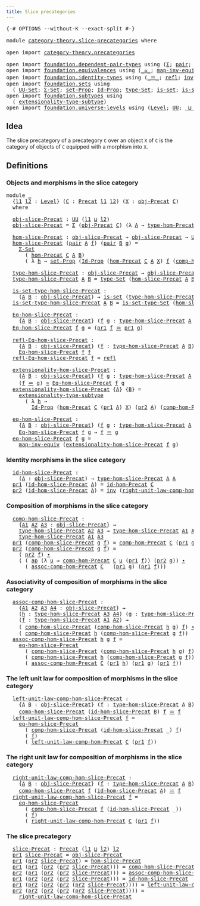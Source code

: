 ```yaml
---
title: Slice precategories
---
```


<pre class="Agda"><a id="45" class="Symbol">{-#</a> <a id="49" class="Keyword">OPTIONS</a> <a id="57" class="Pragma">--without-K</a> <a id="69" class="Pragma">--exact-split</a> <a id="83" class="Symbol">#-}</a>

<a id="88" class="Keyword">module</a> <a id="95" href="category-theory.slice-precategories.html" class="Module">category-theory.slice-precategories</a> <a id="131" class="Keyword">where</a>

<a id="138" class="Keyword">open</a> <a id="143" class="Keyword">import</a> <a id="150" href="category-theory.precategories.html" class="Module">category-theory.precategories</a>

<a id="181" class="Keyword">open</a> <a id="186" class="Keyword">import</a> <a id="193" href="foundation.dependent-pair-types.html" class="Module">foundation.dependent-pair-types</a> <a id="225" class="Keyword">using</a> <a id="231" class="Symbol">(</a><a id="232" href="foundation-core.dependent-pair-types.html#515" class="Record">Σ</a><a id="233" class="Symbol">;</a> <a id="235" href="foundation-core.dependent-pair-types.html#588" class="InductiveConstructor">pair</a><a id="239" class="Symbol">;</a> <a id="241" href="foundation-core.dependent-pair-types.html#605" class="Field">pr1</a><a id="244" class="Symbol">;</a> <a id="246" href="foundation-core.dependent-pair-types.html#617" class="Field">pr2</a><a id="249" class="Symbol">)</a>
<a id="251" class="Keyword">open</a> <a id="256" class="Keyword">import</a> <a id="263" href="foundation.equivalences.html" class="Module">foundation.equivalences</a> <a id="287" class="Keyword">using</a> <a id="293" class="Symbol">(</a><a id="294" href="foundation-core.equivalences.html#1621" class="Function Operator">_≃_</a><a id="297" class="Symbol">;</a> <a id="299" href="foundation-core.equivalences.html#5036" class="Function">map-inv-equiv</a><a id="312" class="Symbol">)</a>
<a id="314" class="Keyword">open</a> <a id="319" class="Keyword">import</a> <a id="326" href="foundation.identity-types.html" class="Module">foundation.identity-types</a> <a id="352" class="Keyword">using</a> <a id="358" class="Symbol">(</a><a id="359" href="foundation-core.identity-types.html#1865" class="Function Operator">_＝_</a><a id="362" class="Symbol">;</a> <a id="364" href="foundation-core.identity-types.html#1820" class="InductiveConstructor">refl</a><a id="368" class="Symbol">;</a> <a id="370" href="foundation-core.identity-types.html#2729" class="Function">inv</a><a id="373" class="Symbol">;</a> <a id="375" href="foundation-core.identity-types.html#2425" class="Function Operator">_∙_</a><a id="378" class="Symbol">;</a> <a id="380" href="foundation-core.identity-types.html#4003" class="Function">ap</a><a id="382" class="Symbol">)</a>
<a id="384" class="Keyword">open</a> <a id="389" class="Keyword">import</a> <a id="396" href="foundation.sets.html" class="Module">foundation.sets</a> <a id="412" class="Keyword">using</a>
  <a id="420" class="Symbol">(</a> <a id="422" href="foundation-core.sets.html#1190" class="Function">UU-Set</a><a id="428" class="Symbol">;</a> <a id="430" href="foundation.sets.html#1829" class="Function">Σ-Set</a><a id="435" class="Symbol">;</a> <a id="437" href="foundation-core.sets.html#3072" class="Function">set-Prop</a><a id="445" class="Symbol">;</a> <a id="447" href="foundation-core.sets.html#1420" class="Function">Id-Prop</a><a id="454" class="Symbol">;</a> <a id="456" href="foundation-core.sets.html#1304" class="Function">type-Set</a><a id="464" class="Symbol">;</a> <a id="466" href="foundation-core.sets.html#1113" class="Function">is-set</a><a id="472" class="Symbol">;</a> <a id="474" href="foundation-core.sets.html#1355" class="Function">is-set-type-Set</a><a id="489" class="Symbol">)</a>
<a id="491" class="Keyword">open</a> <a id="496" class="Keyword">import</a> <a id="503" href="foundation.subtypes.html" class="Module">foundation.subtypes</a> <a id="523" class="Keyword">using</a>
  <a id="531" class="Symbol">(</a> <a id="533" href="foundation-core.subtypes.html#3254" class="Function">extensionality-type-subtype</a><a id="560" class="Symbol">)</a>
<a id="562" class="Keyword">open</a> <a id="567" class="Keyword">import</a> <a id="574" href="foundation.universe-levels.html" class="Module">foundation.universe-levels</a> <a id="601" class="Keyword">using</a> <a id="607" class="Symbol">(</a><a id="608" href="Agda.Primitive.html#597" class="Postulate">Level</a><a id="613" class="Symbol">;</a> <a id="615" href="foundation-core.universe-levels.html#235" class="Primitive">UU</a><a id="617" class="Symbol">;</a> <a id="619" href="Agda.Primitive.html#810" class="Primitive Operator">_⊔_</a><a id="622" class="Symbol">)</a>
</pre>
## Idea

The slice precategory of a precategory `C` over an object `X` of `C` is the category of objects of `C` equipped with a morphism into `X`.

## Definitions

### Objects and morphisms in the slice category

<pre class="Agda"><a id="850" class="Keyword">module</a> <a id="857" href="category-theory.slice-precategories.html#857" class="Module">_</a>
  <a id="861" class="Symbol">{</a><a id="862" href="category-theory.slice-precategories.html#862" class="Bound">l1</a> <a id="865" href="category-theory.slice-precategories.html#865" class="Bound">l2</a> <a id="868" class="Symbol">:</a> <a id="870" href="Agda.Primitive.html#597" class="Postulate">Level</a><a id="875" class="Symbol">}</a> <a id="877" class="Symbol">(</a><a id="878" href="category-theory.slice-precategories.html#878" class="Bound">C</a> <a id="880" class="Symbol">:</a> <a id="882" href="category-theory.precategories.html#2237" class="Function">Precat</a> <a id="889" href="category-theory.slice-precategories.html#862" class="Bound">l1</a> <a id="892" href="category-theory.slice-precategories.html#865" class="Bound">l2</a><a id="894" class="Symbol">)</a> <a id="896" class="Symbol">(</a><a id="897" href="category-theory.slice-precategories.html#897" class="Bound">X</a> <a id="899" class="Symbol">:</a> <a id="901" href="category-theory.precategories.html#2550" class="Function">obj-Precat</a> <a id="912" href="category-theory.slice-precategories.html#878" class="Bound">C</a><a id="913" class="Symbol">)</a>
  <a id="917" class="Keyword">where</a>

  <a id="926" href="category-theory.slice-precategories.html#926" class="Function">obj-slice-Precat</a> <a id="943" class="Symbol">:</a> <a id="945" href="foundation-core.universe-levels.html#235" class="Primitive">UU</a> <a id="948" class="Symbol">(</a><a id="949" href="category-theory.slice-precategories.html#862" class="Bound">l1</a> <a id="952" href="Agda.Primitive.html#810" class="Primitive Operator">⊔</a> <a id="954" href="category-theory.slice-precategories.html#865" class="Bound">l2</a><a id="956" class="Symbol">)</a>
  <a id="960" href="category-theory.slice-precategories.html#926" class="Function">obj-slice-Precat</a> <a id="977" class="Symbol">=</a> <a id="979" href="foundation-core.dependent-pair-types.html#515" class="Record">Σ</a> <a id="981" class="Symbol">(</a><a id="982" href="category-theory.precategories.html#2550" class="Function">obj-Precat</a> <a id="993" href="category-theory.slice-precategories.html#878" class="Bound">C</a><a id="994" class="Symbol">)</a> <a id="996" class="Symbol">(λ</a> <a id="999" href="category-theory.slice-precategories.html#999" class="Bound">A</a> <a id="1001" class="Symbol">→</a> <a id="1003" href="category-theory.precategories.html#2669" class="Function">type-hom-Precat</a> <a id="1019" href="category-theory.slice-precategories.html#878" class="Bound">C</a> <a id="1021" href="category-theory.slice-precategories.html#999" class="Bound">A</a> <a id="1023" href="category-theory.slice-precategories.html#897" class="Bound">X</a><a id="1024" class="Symbol">)</a>

  <a id="1029" href="category-theory.slice-precategories.html#1029" class="Function">hom-slice-Precat</a> <a id="1046" class="Symbol">:</a> <a id="1048" href="category-theory.slice-precategories.html#926" class="Function">obj-slice-Precat</a> <a id="1065" class="Symbol">→</a> <a id="1067" href="category-theory.slice-precategories.html#926" class="Function">obj-slice-Precat</a> <a id="1084" class="Symbol">→</a> <a id="1086" href="foundation-core.sets.html#1190" class="Function">UU-Set</a> <a id="1093" href="category-theory.slice-precategories.html#865" class="Bound">l2</a>
  <a id="1098" href="category-theory.slice-precategories.html#1029" class="Function">hom-slice-Precat</a> <a id="1115" class="Symbol">(</a><a id="1116" href="foundation-core.dependent-pair-types.html#588" class="InductiveConstructor">pair</a> <a id="1121" href="category-theory.slice-precategories.html#1121" class="Bound">A</a> <a id="1123" href="category-theory.slice-precategories.html#1123" class="Bound">f</a><a id="1124" class="Symbol">)</a> <a id="1126" class="Symbol">(</a><a id="1127" href="foundation-core.dependent-pair-types.html#588" class="InductiveConstructor">pair</a> <a id="1132" href="category-theory.slice-precategories.html#1132" class="Bound">B</a> <a id="1134" href="category-theory.slice-precategories.html#1134" class="Bound">g</a><a id="1135" class="Symbol">)</a> <a id="1137" class="Symbol">=</a>
    <a id="1143" href="foundation.sets.html#1829" class="Function">Σ-Set</a>
      <a id="1155" class="Symbol">(</a> <a id="1157" href="category-theory.precategories.html#2595" class="Function">hom-Precat</a> <a id="1168" href="category-theory.slice-precategories.html#878" class="Bound">C</a> <a id="1170" href="category-theory.slice-precategories.html#1121" class="Bound">A</a> <a id="1172" href="category-theory.slice-precategories.html#1132" class="Bound">B</a><a id="1173" class="Symbol">)</a>
      <a id="1181" class="Symbol">(</a> <a id="1183" class="Symbol">λ</a> <a id="1185" href="category-theory.slice-precategories.html#1185" class="Bound">h</a> <a id="1187" class="Symbol">→</a> <a id="1189" href="foundation-core.sets.html#3072" class="Function">set-Prop</a> <a id="1198" class="Symbol">(</a><a id="1199" href="foundation-core.sets.html#1420" class="Function">Id-Prop</a> <a id="1207" class="Symbol">(</a><a id="1208" href="category-theory.precategories.html#2595" class="Function">hom-Precat</a> <a id="1219" href="category-theory.slice-precategories.html#878" class="Bound">C</a> <a id="1221" href="category-theory.slice-precategories.html#1121" class="Bound">A</a> <a id="1223" href="category-theory.slice-precategories.html#897" class="Bound">X</a><a id="1224" class="Symbol">)</a> <a id="1226" href="category-theory.slice-precategories.html#1123" class="Bound">f</a> <a id="1228" class="Symbol">(</a><a id="1229" href="category-theory.precategories.html#3051" class="Function">comp-hom-Precat</a> <a id="1245" href="category-theory.slice-precategories.html#878" class="Bound">C</a> <a id="1247" href="category-theory.slice-precategories.html#1134" class="Bound">g</a> <a id="1249" href="category-theory.slice-precategories.html#1185" class="Bound">h</a><a id="1250" class="Symbol">)))</a>

  <a id="1257" href="category-theory.slice-precategories.html#1257" class="Function">type-hom-slice-Precat</a> <a id="1279" class="Symbol">:</a> <a id="1281" href="category-theory.slice-precategories.html#926" class="Function">obj-slice-Precat</a> <a id="1298" class="Symbol">→</a> <a id="1300" href="category-theory.slice-precategories.html#926" class="Function">obj-slice-Precat</a> <a id="1317" class="Symbol">→</a> <a id="1319" href="foundation-core.universe-levels.html#235" class="Primitive">UU</a> <a id="1322" href="category-theory.slice-precategories.html#865" class="Bound">l2</a>
  <a id="1327" href="category-theory.slice-precategories.html#1257" class="Function">type-hom-slice-Precat</a> <a id="1349" href="category-theory.slice-precategories.html#1349" class="Bound">A</a> <a id="1351" href="category-theory.slice-precategories.html#1351" class="Bound">B</a> <a id="1353" class="Symbol">=</a> <a id="1355" href="foundation-core.sets.html#1304" class="Function">type-Set</a> <a id="1364" class="Symbol">(</a><a id="1365" href="category-theory.slice-precategories.html#1029" class="Function">hom-slice-Precat</a> <a id="1382" href="category-theory.slice-precategories.html#1349" class="Bound">A</a> <a id="1384" href="category-theory.slice-precategories.html#1351" class="Bound">B</a><a id="1385" class="Symbol">)</a>

  <a id="1390" href="category-theory.slice-precategories.html#1390" class="Function">is-set-type-hom-slice-Precat</a> <a id="1419" class="Symbol">:</a>
    <a id="1425" class="Symbol">(</a><a id="1426" href="category-theory.slice-precategories.html#1426" class="Bound">A</a> <a id="1428" href="category-theory.slice-precategories.html#1428" class="Bound">B</a> <a id="1430" class="Symbol">:</a> <a id="1432" href="category-theory.slice-precategories.html#926" class="Function">obj-slice-Precat</a><a id="1448" class="Symbol">)</a> <a id="1450" class="Symbol">→</a> <a id="1452" href="foundation-core.sets.html#1113" class="Function">is-set</a> <a id="1459" class="Symbol">(</a><a id="1460" href="category-theory.slice-precategories.html#1257" class="Function">type-hom-slice-Precat</a> <a id="1482" href="category-theory.slice-precategories.html#1426" class="Bound">A</a> <a id="1484" href="category-theory.slice-precategories.html#1428" class="Bound">B</a><a id="1485" class="Symbol">)</a>
  <a id="1489" href="category-theory.slice-precategories.html#1390" class="Function">is-set-type-hom-slice-Precat</a> <a id="1518" href="category-theory.slice-precategories.html#1518" class="Bound">A</a> <a id="1520" href="category-theory.slice-precategories.html#1520" class="Bound">B</a> <a id="1522" class="Symbol">=</a> <a id="1524" href="foundation-core.sets.html#1355" class="Function">is-set-type-Set</a> <a id="1540" class="Symbol">(</a><a id="1541" href="category-theory.slice-precategories.html#1029" class="Function">hom-slice-Precat</a> <a id="1558" href="category-theory.slice-precategories.html#1518" class="Bound">A</a> <a id="1560" href="category-theory.slice-precategories.html#1520" class="Bound">B</a><a id="1561" class="Symbol">)</a>

  <a id="1566" href="category-theory.slice-precategories.html#1566" class="Function">Eq-hom-slice-Precat</a> <a id="1586" class="Symbol">:</a>
    <a id="1592" class="Symbol">{</a><a id="1593" href="category-theory.slice-precategories.html#1593" class="Bound">A</a> <a id="1595" href="category-theory.slice-precategories.html#1595" class="Bound">B</a> <a id="1597" class="Symbol">:</a> <a id="1599" href="category-theory.slice-precategories.html#926" class="Function">obj-slice-Precat</a><a id="1615" class="Symbol">}</a> <a id="1617" class="Symbol">(</a><a id="1618" href="category-theory.slice-precategories.html#1618" class="Bound">f</a> <a id="1620" href="category-theory.slice-precategories.html#1620" class="Bound">g</a> <a id="1622" class="Symbol">:</a> <a id="1624" href="category-theory.slice-precategories.html#1257" class="Function">type-hom-slice-Precat</a> <a id="1646" href="category-theory.slice-precategories.html#1593" class="Bound">A</a> <a id="1648" href="category-theory.slice-precategories.html#1595" class="Bound">B</a><a id="1649" class="Symbol">)</a> <a id="1651" class="Symbol">→</a> <a id="1653" href="foundation-core.universe-levels.html#235" class="Primitive">UU</a> <a id="1656" href="category-theory.slice-precategories.html#865" class="Bound">l2</a>
  <a id="1661" href="category-theory.slice-precategories.html#1566" class="Function">Eq-hom-slice-Precat</a> <a id="1681" href="category-theory.slice-precategories.html#1681" class="Bound">f</a> <a id="1683" href="category-theory.slice-precategories.html#1683" class="Bound">g</a> <a id="1685" class="Symbol">=</a> <a id="1687" class="Symbol">(</a><a id="1688" href="foundation-core.dependent-pair-types.html#605" class="Field">pr1</a> <a id="1692" href="category-theory.slice-precategories.html#1681" class="Bound">f</a> <a id="1694" href="foundation-core.identity-types.html#1865" class="Function Operator">＝</a> <a id="1696" href="foundation-core.dependent-pair-types.html#605" class="Field">pr1</a> <a id="1700" href="category-theory.slice-precategories.html#1683" class="Bound">g</a><a id="1701" class="Symbol">)</a>

  <a id="1706" href="category-theory.slice-precategories.html#1706" class="Function">refl-Eq-hom-slice-Precat</a> <a id="1731" class="Symbol">:</a>
    <a id="1737" class="Symbol">{</a><a id="1738" href="category-theory.slice-precategories.html#1738" class="Bound">A</a> <a id="1740" href="category-theory.slice-precategories.html#1740" class="Bound">B</a> <a id="1742" class="Symbol">:</a> <a id="1744" href="category-theory.slice-precategories.html#926" class="Function">obj-slice-Precat</a><a id="1760" class="Symbol">}</a> <a id="1762" class="Symbol">(</a><a id="1763" href="category-theory.slice-precategories.html#1763" class="Bound">f</a> <a id="1765" class="Symbol">:</a> <a id="1767" href="category-theory.slice-precategories.html#1257" class="Function">type-hom-slice-Precat</a> <a id="1789" href="category-theory.slice-precategories.html#1738" class="Bound">A</a> <a id="1791" href="category-theory.slice-precategories.html#1740" class="Bound">B</a><a id="1792" class="Symbol">)</a> <a id="1794" class="Symbol">→</a>
    <a id="1800" href="category-theory.slice-precategories.html#1566" class="Function">Eq-hom-slice-Precat</a> <a id="1820" href="category-theory.slice-precategories.html#1763" class="Bound">f</a> <a id="1822" href="category-theory.slice-precategories.html#1763" class="Bound">f</a>
  <a id="1826" href="category-theory.slice-precategories.html#1706" class="Function">refl-Eq-hom-slice-Precat</a> <a id="1851" href="category-theory.slice-precategories.html#1851" class="Bound">f</a> <a id="1853" class="Symbol">=</a> <a id="1855" href="foundation-core.identity-types.html#1820" class="InductiveConstructor">refl</a>

  <a id="1863" href="category-theory.slice-precategories.html#1863" class="Function">extensionality-hom-slice-Precat</a> <a id="1895" class="Symbol">:</a>
    <a id="1901" class="Symbol">{</a><a id="1902" href="category-theory.slice-precategories.html#1902" class="Bound">A</a> <a id="1904" href="category-theory.slice-precategories.html#1904" class="Bound">B</a> <a id="1906" class="Symbol">:</a> <a id="1908" href="category-theory.slice-precategories.html#926" class="Function">obj-slice-Precat</a><a id="1924" class="Symbol">}</a> <a id="1926" class="Symbol">(</a><a id="1927" href="category-theory.slice-precategories.html#1927" class="Bound">f</a> <a id="1929" href="category-theory.slice-precategories.html#1929" class="Bound">g</a> <a id="1931" class="Symbol">:</a> <a id="1933" href="category-theory.slice-precategories.html#1257" class="Function">type-hom-slice-Precat</a> <a id="1955" href="category-theory.slice-precategories.html#1902" class="Bound">A</a> <a id="1957" href="category-theory.slice-precategories.html#1904" class="Bound">B</a><a id="1958" class="Symbol">)</a> <a id="1960" class="Symbol">→</a>
    <a id="1966" class="Symbol">(</a><a id="1967" href="category-theory.slice-precategories.html#1927" class="Bound">f</a> <a id="1969" href="foundation-core.identity-types.html#1865" class="Function Operator">＝</a> <a id="1971" href="category-theory.slice-precategories.html#1929" class="Bound">g</a><a id="1972" class="Symbol">)</a> <a id="1974" href="foundation-core.equivalences.html#1621" class="Function Operator">≃</a> <a id="1976" href="category-theory.slice-precategories.html#1566" class="Function">Eq-hom-slice-Precat</a> <a id="1996" href="category-theory.slice-precategories.html#1927" class="Bound">f</a> <a id="1998" href="category-theory.slice-precategories.html#1929" class="Bound">g</a>
  <a id="2002" href="category-theory.slice-precategories.html#1863" class="Function">extensionality-hom-slice-Precat</a> <a id="2034" class="Symbol">{</a><a id="2035" href="category-theory.slice-precategories.html#2035" class="Bound">A</a><a id="2036" class="Symbol">}</a> <a id="2038" class="Symbol">{</a><a id="2039" href="category-theory.slice-precategories.html#2039" class="Bound">B</a><a id="2040" class="Symbol">}</a> <a id="2042" class="Symbol">=</a>
    <a id="2048" href="foundation-core.subtypes.html#3254" class="Function">extensionality-type-subtype</a>
      <a id="2082" class="Symbol">(</a> <a id="2084" class="Symbol">λ</a> <a id="2086" href="category-theory.slice-precategories.html#2086" class="Bound">h</a> <a id="2088" class="Symbol">→</a>
        <a id="2098" href="foundation-core.sets.html#1420" class="Function">Id-Prop</a> <a id="2106" class="Symbol">(</a><a id="2107" href="category-theory.precategories.html#2595" class="Function">hom-Precat</a> <a id="2118" href="category-theory.slice-precategories.html#878" class="Bound">C</a> <a id="2120" class="Symbol">(</a><a id="2121" href="foundation-core.dependent-pair-types.html#605" class="Field">pr1</a> <a id="2125" href="category-theory.slice-precategories.html#2035" class="Bound">A</a><a id="2126" class="Symbol">)</a> <a id="2128" href="category-theory.slice-precategories.html#897" class="Bound">X</a><a id="2129" class="Symbol">)</a> <a id="2131" class="Symbol">(</a><a id="2132" href="foundation-core.dependent-pair-types.html#617" class="Field">pr2</a> <a id="2136" href="category-theory.slice-precategories.html#2035" class="Bound">A</a><a id="2137" class="Symbol">)</a> <a id="2139" class="Symbol">(</a><a id="2140" href="category-theory.precategories.html#3051" class="Function">comp-hom-Precat</a> <a id="2156" href="category-theory.slice-precategories.html#878" class="Bound">C</a> <a id="2158" class="Symbol">(</a><a id="2159" href="foundation-core.dependent-pair-types.html#617" class="Field">pr2</a> <a id="2163" href="category-theory.slice-precategories.html#2039" class="Bound">B</a><a id="2164" class="Symbol">)</a> <a id="2166" href="category-theory.slice-precategories.html#2086" class="Bound">h</a><a id="2167" class="Symbol">))</a>

  <a id="2173" href="category-theory.slice-precategories.html#2173" class="Function">eq-hom-slice-Precat</a> <a id="2193" class="Symbol">:</a>
    <a id="2199" class="Symbol">{</a><a id="2200" href="category-theory.slice-precategories.html#2200" class="Bound">A</a> <a id="2202" href="category-theory.slice-precategories.html#2202" class="Bound">B</a> <a id="2204" class="Symbol">:</a> <a id="2206" href="category-theory.slice-precategories.html#926" class="Function">obj-slice-Precat</a><a id="2222" class="Symbol">}</a> <a id="2224" class="Symbol">(</a><a id="2225" href="category-theory.slice-precategories.html#2225" class="Bound">f</a> <a id="2227" href="category-theory.slice-precategories.html#2227" class="Bound">g</a> <a id="2229" class="Symbol">:</a> <a id="2231" href="category-theory.slice-precategories.html#1257" class="Function">type-hom-slice-Precat</a> <a id="2253" href="category-theory.slice-precategories.html#2200" class="Bound">A</a> <a id="2255" href="category-theory.slice-precategories.html#2202" class="Bound">B</a><a id="2256" class="Symbol">)</a> <a id="2258" class="Symbol">→</a>
    <a id="2264" href="category-theory.slice-precategories.html#1566" class="Function">Eq-hom-slice-Precat</a> <a id="2284" href="category-theory.slice-precategories.html#2225" class="Bound">f</a> <a id="2286" href="category-theory.slice-precategories.html#2227" class="Bound">g</a> <a id="2288" class="Symbol">→</a> <a id="2290" href="category-theory.slice-precategories.html#2225" class="Bound">f</a> <a id="2292" href="foundation-core.identity-types.html#1865" class="Function Operator">＝</a> <a id="2294" href="category-theory.slice-precategories.html#2227" class="Bound">g</a>
  <a id="2298" href="category-theory.slice-precategories.html#2173" class="Function">eq-hom-slice-Precat</a> <a id="2318" href="category-theory.slice-precategories.html#2318" class="Bound">f</a> <a id="2320" href="category-theory.slice-precategories.html#2320" class="Bound">g</a> <a id="2322" class="Symbol">=</a>
    <a id="2328" href="foundation-core.equivalences.html#5036" class="Function">map-inv-equiv</a> <a id="2342" class="Symbol">(</a><a id="2343" href="category-theory.slice-precategories.html#1863" class="Function">extensionality-hom-slice-Precat</a> <a id="2375" href="category-theory.slice-precategories.html#2318" class="Bound">f</a> <a id="2377" href="category-theory.slice-precategories.html#2320" class="Bound">g</a><a id="2378" class="Symbol">)</a>
</pre>
### Identity morphisms in the slice category

<pre class="Agda">  <a id="2441" href="category-theory.slice-precategories.html#2441" class="Function">id-hom-slice-Precat</a> <a id="2461" class="Symbol">:</a>
    <a id="2467" class="Symbol">(</a><a id="2468" href="category-theory.slice-precategories.html#2468" class="Bound">A</a> <a id="2470" class="Symbol">:</a> <a id="2472" href="category-theory.slice-precategories.html#926" class="Function">obj-slice-Precat</a><a id="2488" class="Symbol">)</a> <a id="2490" class="Symbol">→</a> <a id="2492" href="category-theory.slice-precategories.html#1257" class="Function">type-hom-slice-Precat</a> <a id="2514" href="category-theory.slice-precategories.html#2468" class="Bound">A</a> <a id="2516" href="category-theory.slice-precategories.html#2468" class="Bound">A</a>
  <a id="2520" href="foundation-core.dependent-pair-types.html#605" class="Field">pr1</a> <a id="2524" class="Symbol">(</a><a id="2525" href="category-theory.slice-precategories.html#2441" class="Function">id-hom-slice-Precat</a> <a id="2545" href="category-theory.slice-precategories.html#2545" class="Bound">A</a><a id="2546" class="Symbol">)</a> <a id="2548" class="Symbol">=</a> <a id="2550" href="category-theory.precategories.html#3826" class="Function">id-hom-Precat</a> <a id="2564" href="category-theory.slice-precategories.html#878" class="Bound">C</a>
  <a id="2568" href="foundation-core.dependent-pair-types.html#617" class="Field">pr2</a> <a id="2572" class="Symbol">(</a><a id="2573" href="category-theory.slice-precategories.html#2441" class="Function">id-hom-slice-Precat</a> <a id="2593" href="category-theory.slice-precategories.html#2593" class="Bound">A</a><a id="2594" class="Symbol">)</a> <a id="2596" class="Symbol">=</a> <a id="2598" href="foundation-core.identity-types.html#2729" class="Function">inv</a> <a id="2602" class="Symbol">(</a><a id="2603" href="category-theory.precategories.html#4116" class="Function">right-unit-law-comp-hom-Precat</a> <a id="2634" href="category-theory.slice-precategories.html#878" class="Bound">C</a> <a id="2636" class="Symbol">(</a><a id="2637" href="foundation-core.dependent-pair-types.html#617" class="Field">pr2</a> <a id="2641" href="category-theory.slice-precategories.html#2593" class="Bound">A</a><a id="2642" class="Symbol">))</a>
</pre>
### Composition of morphisms in the slice category

<pre class="Agda">  <a id="2712" href="category-theory.slice-precategories.html#2712" class="Function">comp-hom-slice-Precat</a> <a id="2734" class="Symbol">:</a>
    <a id="2740" class="Symbol">{</a><a id="2741" href="category-theory.slice-precategories.html#2741" class="Bound">A1</a> <a id="2744" href="category-theory.slice-precategories.html#2744" class="Bound">A2</a> <a id="2747" href="category-theory.slice-precategories.html#2747" class="Bound">A3</a> <a id="2750" class="Symbol">:</a> <a id="2752" href="category-theory.slice-precategories.html#926" class="Function">obj-slice-Precat</a><a id="2768" class="Symbol">}</a> <a id="2770" class="Symbol">→</a>
    <a id="2776" href="category-theory.slice-precategories.html#1257" class="Function">type-hom-slice-Precat</a> <a id="2798" href="category-theory.slice-precategories.html#2744" class="Bound">A2</a> <a id="2801" href="category-theory.slice-precategories.html#2747" class="Bound">A3</a> <a id="2804" class="Symbol">→</a> <a id="2806" href="category-theory.slice-precategories.html#1257" class="Function">type-hom-slice-Precat</a> <a id="2828" href="category-theory.slice-precategories.html#2741" class="Bound">A1</a> <a id="2831" href="category-theory.slice-precategories.html#2744" class="Bound">A2</a> <a id="2834" class="Symbol">→</a>
    <a id="2840" href="category-theory.slice-precategories.html#1257" class="Function">type-hom-slice-Precat</a> <a id="2862" href="category-theory.slice-precategories.html#2741" class="Bound">A1</a> <a id="2865" href="category-theory.slice-precategories.html#2747" class="Bound">A3</a>
  <a id="2870" href="foundation-core.dependent-pair-types.html#605" class="Field">pr1</a> <a id="2874" class="Symbol">(</a><a id="2875" href="category-theory.slice-precategories.html#2712" class="Function">comp-hom-slice-Precat</a> <a id="2897" href="category-theory.slice-precategories.html#2897" class="Bound">g</a> <a id="2899" href="category-theory.slice-precategories.html#2899" class="Bound">f</a><a id="2900" class="Symbol">)</a> <a id="2902" class="Symbol">=</a> <a id="2904" href="category-theory.precategories.html#3051" class="Function">comp-hom-Precat</a> <a id="2920" href="category-theory.slice-precategories.html#878" class="Bound">C</a> <a id="2922" class="Symbol">(</a><a id="2923" href="foundation-core.dependent-pair-types.html#605" class="Field">pr1</a> <a id="2927" href="category-theory.slice-precategories.html#2897" class="Bound">g</a><a id="2928" class="Symbol">)</a> <a id="2930" class="Symbol">(</a><a id="2931" href="foundation-core.dependent-pair-types.html#605" class="Field">pr1</a> <a id="2935" href="category-theory.slice-precategories.html#2899" class="Bound">f</a><a id="2936" class="Symbol">)</a>
  <a id="2940" href="foundation-core.dependent-pair-types.html#617" class="Field">pr2</a> <a id="2944" class="Symbol">(</a><a id="2945" href="category-theory.slice-precategories.html#2712" class="Function">comp-hom-slice-Precat</a> <a id="2967" href="category-theory.slice-precategories.html#2967" class="Bound">g</a> <a id="2969" href="category-theory.slice-precategories.html#2969" class="Bound">f</a><a id="2970" class="Symbol">)</a> <a id="2972" class="Symbol">=</a>
    <a id="2978" class="Symbol">(</a> <a id="2980" href="foundation-core.dependent-pair-types.html#617" class="Field">pr2</a> <a id="2984" href="category-theory.slice-precategories.html#2969" class="Bound">f</a><a id="2985" class="Symbol">)</a> <a id="2987" href="foundation-core.identity-types.html#2425" class="Function Operator">∙</a>
    <a id="2993" class="Symbol">(</a> <a id="2995" class="Symbol">(</a> <a id="2997" href="foundation-core.identity-types.html#4003" class="Function">ap</a> <a id="3000" class="Symbol">(λ</a> <a id="3003" href="category-theory.slice-precategories.html#3003" class="Bound">u</a> <a id="3005" class="Symbol">→</a> <a id="3007" href="category-theory.precategories.html#3051" class="Function">comp-hom-Precat</a> <a id="3023" href="category-theory.slice-precategories.html#878" class="Bound">C</a> <a id="3025" href="category-theory.slice-precategories.html#3003" class="Bound">u</a> <a id="3027" class="Symbol">(</a><a id="3028" href="foundation-core.dependent-pair-types.html#605" class="Field">pr1</a> <a id="3032" href="category-theory.slice-precategories.html#2969" class="Bound">f</a><a id="3033" class="Symbol">))</a> <a id="3036" class="Symbol">(</a><a id="3037" href="foundation-core.dependent-pair-types.html#617" class="Field">pr2</a> <a id="3041" href="category-theory.slice-precategories.html#2967" class="Bound">g</a><a id="3042" class="Symbol">))</a> <a id="3045" href="foundation-core.identity-types.html#2425" class="Function Operator">∙</a>
      <a id="3053" class="Symbol">(</a> <a id="3055" href="category-theory.precategories.html#3376" class="Function">assoc-comp-hom-Precat</a> <a id="3077" href="category-theory.slice-precategories.html#878" class="Bound">C</a> <a id="3079" class="Symbol">_</a> <a id="3081" class="Symbol">(</a><a id="3082" href="foundation-core.dependent-pair-types.html#605" class="Field">pr1</a> <a id="3086" href="category-theory.slice-precategories.html#2967" class="Bound">g</a><a id="3087" class="Symbol">)</a> <a id="3089" class="Symbol">(</a><a id="3090" href="foundation-core.dependent-pair-types.html#605" class="Field">pr1</a> <a id="3094" href="category-theory.slice-precategories.html#2969" class="Bound">f</a><a id="3095" class="Symbol">)))</a>
</pre>
### Associativity of composition of morphisms in the slice category

<pre class="Agda">  <a id="3183" href="category-theory.slice-precategories.html#3183" class="Function">assoc-comp-hom-slice-Precat</a> <a id="3211" class="Symbol">:</a>
    <a id="3217" class="Symbol">{</a><a id="3218" href="category-theory.slice-precategories.html#3218" class="Bound">A1</a> <a id="3221" href="category-theory.slice-precategories.html#3221" class="Bound">A2</a> <a id="3224" href="category-theory.slice-precategories.html#3224" class="Bound">A3</a> <a id="3227" href="category-theory.slice-precategories.html#3227" class="Bound">A4</a> <a id="3230" class="Symbol">:</a> <a id="3232" href="category-theory.slice-precategories.html#926" class="Function">obj-slice-Precat</a><a id="3248" class="Symbol">}</a> <a id="3250" class="Symbol">→</a>
    <a id="3256" class="Symbol">(</a><a id="3257" href="category-theory.slice-precategories.html#3257" class="Bound">h</a> <a id="3259" class="Symbol">:</a> <a id="3261" href="category-theory.slice-precategories.html#1257" class="Function">type-hom-slice-Precat</a> <a id="3283" href="category-theory.slice-precategories.html#3224" class="Bound">A3</a> <a id="3286" href="category-theory.slice-precategories.html#3227" class="Bound">A4</a><a id="3288" class="Symbol">)</a> <a id="3290" class="Symbol">(</a><a id="3291" href="category-theory.slice-precategories.html#3291" class="Bound">g</a> <a id="3293" class="Symbol">:</a> <a id="3295" href="category-theory.slice-precategories.html#1257" class="Function">type-hom-slice-Precat</a> <a id="3317" href="category-theory.slice-precategories.html#3221" class="Bound">A2</a> <a id="3320" href="category-theory.slice-precategories.html#3224" class="Bound">A3</a><a id="3322" class="Symbol">)</a>
    <a id="3328" class="Symbol">(</a><a id="3329" href="category-theory.slice-precategories.html#3329" class="Bound">f</a> <a id="3331" class="Symbol">:</a> <a id="3333" href="category-theory.slice-precategories.html#1257" class="Function">type-hom-slice-Precat</a> <a id="3355" href="category-theory.slice-precategories.html#3218" class="Bound">A1</a> <a id="3358" href="category-theory.slice-precategories.html#3221" class="Bound">A2</a><a id="3360" class="Symbol">)</a> <a id="3362" class="Symbol">→</a>
    <a id="3368" class="Symbol">(</a> <a id="3370" href="category-theory.slice-precategories.html#2712" class="Function">comp-hom-slice-Precat</a> <a id="3392" class="Symbol">(</a><a id="3393" href="category-theory.slice-precategories.html#2712" class="Function">comp-hom-slice-Precat</a> <a id="3415" href="category-theory.slice-precategories.html#3257" class="Bound">h</a> <a id="3417" href="category-theory.slice-precategories.html#3291" class="Bound">g</a><a id="3418" class="Symbol">)</a> <a id="3420" href="category-theory.slice-precategories.html#3329" class="Bound">f</a><a id="3421" class="Symbol">)</a> <a id="3423" href="foundation-core.identity-types.html#1865" class="Function Operator">＝</a>
    <a id="3429" class="Symbol">(</a> <a id="3431" href="category-theory.slice-precategories.html#2712" class="Function">comp-hom-slice-Precat</a> <a id="3453" href="category-theory.slice-precategories.html#3257" class="Bound">h</a> <a id="3455" class="Symbol">(</a><a id="3456" href="category-theory.slice-precategories.html#2712" class="Function">comp-hom-slice-Precat</a> <a id="3478" href="category-theory.slice-precategories.html#3291" class="Bound">g</a> <a id="3480" href="category-theory.slice-precategories.html#3329" class="Bound">f</a><a id="3481" class="Symbol">))</a>
  <a id="3486" href="category-theory.slice-precategories.html#3183" class="Function">assoc-comp-hom-slice-Precat</a> <a id="3514" href="category-theory.slice-precategories.html#3514" class="Bound">h</a> <a id="3516" href="category-theory.slice-precategories.html#3516" class="Bound">g</a> <a id="3518" href="category-theory.slice-precategories.html#3518" class="Bound">f</a> <a id="3520" class="Symbol">=</a>
    <a id="3526" href="category-theory.slice-precategories.html#2173" class="Function">eq-hom-slice-Precat</a>
      <a id="3552" class="Symbol">(</a> <a id="3554" href="category-theory.slice-precategories.html#2712" class="Function">comp-hom-slice-Precat</a> <a id="3576" class="Symbol">(</a><a id="3577" href="category-theory.slice-precategories.html#2712" class="Function">comp-hom-slice-Precat</a> <a id="3599" href="category-theory.slice-precategories.html#3514" class="Bound">h</a> <a id="3601" href="category-theory.slice-precategories.html#3516" class="Bound">g</a><a id="3602" class="Symbol">)</a> <a id="3604" href="category-theory.slice-precategories.html#3518" class="Bound">f</a><a id="3605" class="Symbol">)</a>
      <a id="3613" class="Symbol">(</a> <a id="3615" href="category-theory.slice-precategories.html#2712" class="Function">comp-hom-slice-Precat</a> <a id="3637" href="category-theory.slice-precategories.html#3514" class="Bound">h</a> <a id="3639" class="Symbol">(</a><a id="3640" href="category-theory.slice-precategories.html#2712" class="Function">comp-hom-slice-Precat</a> <a id="3662" href="category-theory.slice-precategories.html#3516" class="Bound">g</a> <a id="3664" href="category-theory.slice-precategories.html#3518" class="Bound">f</a><a id="3665" class="Symbol">))</a>
      <a id="3674" class="Symbol">(</a> <a id="3676" href="category-theory.precategories.html#3376" class="Function">assoc-comp-hom-Precat</a> <a id="3698" href="category-theory.slice-precategories.html#878" class="Bound">C</a> <a id="3700" class="Symbol">(</a><a id="3701" href="foundation-core.dependent-pair-types.html#605" class="Field">pr1</a> <a id="3705" href="category-theory.slice-precategories.html#3514" class="Bound">h</a><a id="3706" class="Symbol">)</a> <a id="3708" class="Symbol">(</a><a id="3709" href="foundation-core.dependent-pair-types.html#605" class="Field">pr1</a> <a id="3713" href="category-theory.slice-precategories.html#3516" class="Bound">g</a><a id="3714" class="Symbol">)</a> <a id="3716" class="Symbol">(</a><a id="3717" href="foundation-core.dependent-pair-types.html#605" class="Field">pr1</a> <a id="3721" href="category-theory.slice-precategories.html#3518" class="Bound">f</a><a id="3722" class="Symbol">))</a>
</pre>
### The left unit law for composition of morphisms in the slice category

<pre class="Agda">  <a id="3814" href="category-theory.slice-precategories.html#3814" class="Function">left-unit-law-comp-hom-slice-Precat</a> <a id="3850" class="Symbol">:</a>
    <a id="3856" class="Symbol">{</a><a id="3857" href="category-theory.slice-precategories.html#3857" class="Bound">A</a> <a id="3859" href="category-theory.slice-precategories.html#3859" class="Bound">B</a> <a id="3861" class="Symbol">:</a> <a id="3863" href="category-theory.slice-precategories.html#926" class="Function">obj-slice-Precat</a><a id="3879" class="Symbol">}</a> <a id="3881" class="Symbol">(</a><a id="3882" href="category-theory.slice-precategories.html#3882" class="Bound">f</a> <a id="3884" class="Symbol">:</a> <a id="3886" href="category-theory.slice-precategories.html#1257" class="Function">type-hom-slice-Precat</a> <a id="3908" href="category-theory.slice-precategories.html#3857" class="Bound">A</a> <a id="3910" href="category-theory.slice-precategories.html#3859" class="Bound">B</a><a id="3911" class="Symbol">)</a> <a id="3913" class="Symbol">→</a>
    <a id="3919" href="category-theory.slice-precategories.html#2712" class="Function">comp-hom-slice-Precat</a> <a id="3941" class="Symbol">(</a><a id="3942" href="category-theory.slice-precategories.html#2441" class="Function">id-hom-slice-Precat</a> <a id="3962" href="category-theory.slice-precategories.html#3859" class="Bound">B</a><a id="3963" class="Symbol">)</a> <a id="3965" href="category-theory.slice-precategories.html#3882" class="Bound">f</a> <a id="3967" href="foundation-core.identity-types.html#1865" class="Function Operator">＝</a> <a id="3969" href="category-theory.slice-precategories.html#3882" class="Bound">f</a>
  <a id="3973" href="category-theory.slice-precategories.html#3814" class="Function">left-unit-law-comp-hom-slice-Precat</a> <a id="4009" href="category-theory.slice-precategories.html#4009" class="Bound">f</a> <a id="4011" class="Symbol">=</a>
    <a id="4017" href="category-theory.slice-precategories.html#2173" class="Function">eq-hom-slice-Precat</a>
      <a id="4043" class="Symbol">(</a> <a id="4045" href="category-theory.slice-precategories.html#2712" class="Function">comp-hom-slice-Precat</a> <a id="4067" class="Symbol">(</a><a id="4068" href="category-theory.slice-precategories.html#2441" class="Function">id-hom-slice-Precat</a> <a id="4088" class="Symbol">_)</a> <a id="4091" href="category-theory.slice-precategories.html#4009" class="Bound">f</a><a id="4092" class="Symbol">)</a>
      <a id="4100" class="Symbol">(</a> <a id="4102" href="category-theory.slice-precategories.html#4009" class="Bound">f</a><a id="4103" class="Symbol">)</a>
      <a id="4111" class="Symbol">(</a> <a id="4113" href="category-theory.precategories.html#3929" class="Function">left-unit-law-comp-hom-Precat</a> <a id="4143" href="category-theory.slice-precategories.html#878" class="Bound">C</a> <a id="4145" class="Symbol">(</a><a id="4146" href="foundation-core.dependent-pair-types.html#605" class="Field">pr1</a> <a id="4150" href="category-theory.slice-precategories.html#4009" class="Bound">f</a><a id="4151" class="Symbol">))</a>
</pre>
### The right unit law for composition of morphisms in the slice category

<pre class="Agda">  <a id="4244" href="category-theory.slice-precategories.html#4244" class="Function">right-unit-law-comp-hom-slice-Precat</a> <a id="4281" class="Symbol">:</a>
    <a id="4287" class="Symbol">{</a><a id="4288" href="category-theory.slice-precategories.html#4288" class="Bound">A</a> <a id="4290" href="category-theory.slice-precategories.html#4290" class="Bound">B</a> <a id="4292" class="Symbol">:</a> <a id="4294" href="category-theory.slice-precategories.html#926" class="Function">obj-slice-Precat</a><a id="4310" class="Symbol">}</a> <a id="4312" class="Symbol">(</a><a id="4313" href="category-theory.slice-precategories.html#4313" class="Bound">f</a> <a id="4315" class="Symbol">:</a> <a id="4317" href="category-theory.slice-precategories.html#1257" class="Function">type-hom-slice-Precat</a> <a id="4339" href="category-theory.slice-precategories.html#4288" class="Bound">A</a> <a id="4341" href="category-theory.slice-precategories.html#4290" class="Bound">B</a><a id="4342" class="Symbol">)</a> <a id="4344" class="Symbol">→</a>
    <a id="4350" href="category-theory.slice-precategories.html#2712" class="Function">comp-hom-slice-Precat</a> <a id="4372" href="category-theory.slice-precategories.html#4313" class="Bound">f</a> <a id="4374" class="Symbol">(</a><a id="4375" href="category-theory.slice-precategories.html#2441" class="Function">id-hom-slice-Precat</a> <a id="4395" href="category-theory.slice-precategories.html#4288" class="Bound">A</a><a id="4396" class="Symbol">)</a> <a id="4398" href="foundation-core.identity-types.html#1865" class="Function Operator">＝</a> <a id="4400" href="category-theory.slice-precategories.html#4313" class="Bound">f</a>
  <a id="4404" href="category-theory.slice-precategories.html#4244" class="Function">right-unit-law-comp-hom-slice-Precat</a> <a id="4441" href="category-theory.slice-precategories.html#4441" class="Bound">f</a> <a id="4443" class="Symbol">=</a>
    <a id="4449" href="category-theory.slice-precategories.html#2173" class="Function">eq-hom-slice-Precat</a>
      <a id="4475" class="Symbol">(</a> <a id="4477" href="category-theory.slice-precategories.html#2712" class="Function">comp-hom-slice-Precat</a> <a id="4499" href="category-theory.slice-precategories.html#4441" class="Bound">f</a> <a id="4501" class="Symbol">(</a><a id="4502" href="category-theory.slice-precategories.html#2441" class="Function">id-hom-slice-Precat</a> <a id="4522" class="Symbol">_))</a>
      <a id="4532" class="Symbol">(</a> <a id="4534" href="category-theory.slice-precategories.html#4441" class="Bound">f</a><a id="4535" class="Symbol">)</a>
      <a id="4543" class="Symbol">(</a> <a id="4545" href="category-theory.precategories.html#4116" class="Function">right-unit-law-comp-hom-Precat</a> <a id="4576" href="category-theory.slice-precategories.html#878" class="Bound">C</a> <a id="4578" class="Symbol">(</a><a id="4579" href="foundation-core.dependent-pair-types.html#605" class="Field">pr1</a> <a id="4583" href="category-theory.slice-precategories.html#4441" class="Bound">f</a><a id="4584" class="Symbol">))</a>
</pre>
### The slice precategory

<pre class="Agda">  <a id="4629" href="category-theory.slice-precategories.html#4629" class="Function">slice-Precat</a> <a id="4642" class="Symbol">:</a> <a id="4644" href="category-theory.precategories.html#2237" class="Function">Precat</a> <a id="4651" class="Symbol">(</a><a id="4652" href="category-theory.slice-precategories.html#862" class="Bound">l1</a> <a id="4655" href="Agda.Primitive.html#810" class="Primitive Operator">⊔</a> <a id="4657" href="category-theory.slice-precategories.html#865" class="Bound">l2</a><a id="4659" class="Symbol">)</a> <a id="4661" href="category-theory.slice-precategories.html#865" class="Bound">l2</a>
  <a id="4666" href="foundation-core.dependent-pair-types.html#605" class="Field">pr1</a> <a id="4670" href="category-theory.slice-precategories.html#4629" class="Function">slice-Precat</a> <a id="4683" class="Symbol">=</a> <a id="4685" href="category-theory.slice-precategories.html#926" class="Function">obj-slice-Precat</a>
  <a id="4704" href="foundation-core.dependent-pair-types.html#605" class="Field">pr1</a> <a id="4708" class="Symbol">(</a><a id="4709" href="foundation-core.dependent-pair-types.html#617" class="Field">pr2</a> <a id="4713" href="category-theory.slice-precategories.html#4629" class="Function">slice-Precat</a><a id="4725" class="Symbol">)</a> <a id="4727" class="Symbol">=</a> <a id="4729" href="category-theory.slice-precategories.html#1029" class="Function">hom-slice-Precat</a>
  <a id="4748" href="foundation-core.dependent-pair-types.html#605" class="Field">pr1</a> <a id="4752" class="Symbol">(</a><a id="4753" href="foundation-core.dependent-pair-types.html#605" class="Field">pr1</a> <a id="4757" class="Symbol">(</a><a id="4758" href="foundation-core.dependent-pair-types.html#617" class="Field">pr2</a> <a id="4762" class="Symbol">(</a><a id="4763" href="foundation-core.dependent-pair-types.html#617" class="Field">pr2</a> <a id="4767" href="category-theory.slice-precategories.html#4629" class="Function">slice-Precat</a><a id="4779" class="Symbol">)))</a> <a id="4783" class="Symbol">=</a> <a id="4785" href="category-theory.slice-precategories.html#2712" class="Function">comp-hom-slice-Precat</a>
  <a id="4809" href="foundation-core.dependent-pair-types.html#617" class="Field">pr2</a> <a id="4813" class="Symbol">(</a><a id="4814" href="foundation-core.dependent-pair-types.html#605" class="Field">pr1</a> <a id="4818" class="Symbol">(</a><a id="4819" href="foundation-core.dependent-pair-types.html#617" class="Field">pr2</a> <a id="4823" class="Symbol">(</a><a id="4824" href="foundation-core.dependent-pair-types.html#617" class="Field">pr2</a> <a id="4828" href="category-theory.slice-precategories.html#4629" class="Function">slice-Precat</a><a id="4840" class="Symbol">)))</a> <a id="4844" class="Symbol">=</a> <a id="4846" href="category-theory.slice-precategories.html#3183" class="Function">assoc-comp-hom-slice-Precat</a>
  <a id="4876" href="foundation-core.dependent-pair-types.html#605" class="Field">pr1</a> <a id="4880" class="Symbol">(</a><a id="4881" href="foundation-core.dependent-pair-types.html#617" class="Field">pr2</a> <a id="4885" class="Symbol">(</a><a id="4886" href="foundation-core.dependent-pair-types.html#617" class="Field">pr2</a> <a id="4890" class="Symbol">(</a><a id="4891" href="foundation-core.dependent-pair-types.html#617" class="Field">pr2</a> <a id="4895" href="category-theory.slice-precategories.html#4629" class="Function">slice-Precat</a><a id="4907" class="Symbol">)))</a> <a id="4911" class="Symbol">=</a> <a id="4913" href="category-theory.slice-precategories.html#2441" class="Function">id-hom-slice-Precat</a>
  <a id="4935" href="foundation-core.dependent-pair-types.html#605" class="Field">pr1</a> <a id="4939" class="Symbol">(</a><a id="4940" href="foundation-core.dependent-pair-types.html#617" class="Field">pr2</a> <a id="4944" class="Symbol">(</a><a id="4945" href="foundation-core.dependent-pair-types.html#617" class="Field">pr2</a> <a id="4949" class="Symbol">(</a><a id="4950" href="foundation-core.dependent-pair-types.html#617" class="Field">pr2</a> <a id="4954" class="Symbol">(</a><a id="4955" href="foundation-core.dependent-pair-types.html#617" class="Field">pr2</a> <a id="4959" href="category-theory.slice-precategories.html#4629" class="Function">slice-Precat</a><a id="4971" class="Symbol">))))</a> <a id="4976" class="Symbol">=</a> <a id="4978" href="category-theory.slice-precategories.html#3814" class="Function">left-unit-law-comp-hom-slice-Precat</a>
  <a id="5016" href="foundation-core.dependent-pair-types.html#617" class="Field">pr2</a> <a id="5020" class="Symbol">(</a><a id="5021" href="foundation-core.dependent-pair-types.html#617" class="Field">pr2</a> <a id="5025" class="Symbol">(</a><a id="5026" href="foundation-core.dependent-pair-types.html#617" class="Field">pr2</a> <a id="5030" class="Symbol">(</a><a id="5031" href="foundation-core.dependent-pair-types.html#617" class="Field">pr2</a> <a id="5035" class="Symbol">(</a><a id="5036" href="foundation-core.dependent-pair-types.html#617" class="Field">pr2</a> <a id="5040" href="category-theory.slice-precategories.html#4629" class="Function">slice-Precat</a><a id="5052" class="Symbol">))))</a> <a id="5057" class="Symbol">=</a>
    <a id="5063" href="category-theory.slice-precategories.html#4244" class="Function">right-unit-law-comp-hom-slice-Precat</a>
</pre>